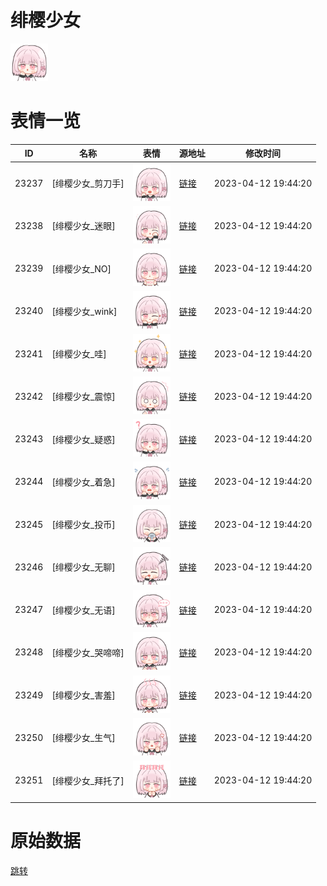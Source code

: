 # 绯樱少女

<img src="./cover.png" height="60" alt="cover" />

# 表情一览

|ID|名称|表情|源地址|修改时间|
|----|----|----|----|----|
|23237|[绯樱少女_剪刀手]|<img src="./pic/023237_%5B绯樱少女_剪刀手%5D.png" height="60" alt="剪刀手"/>|[链接](https://i0.hdslb.com/bfs/garb/6ecbac50b17f4d06e9b17c973ec5e79de3091009.png)|2023-04-12 19:44:20|
|23238|[绯樱少女_迷眼]|<img src="./pic/023238_%5B绯樱少女_迷眼%5D.png" height="60" alt="迷眼"/>|[链接](https://i0.hdslb.com/bfs/garb/4c7ba118a0bbca2a41438a5ca898e968252499ea.png)|2023-04-12 19:44:20|
|23239|[绯樱少女_NO]|<img src="./pic/023239_%5B绯樱少女_NO%5D.png" height="60" alt="NO"/>|[链接](https://i0.hdslb.com/bfs/garb/2853fcfd2d405d5b8ffa0b96ef096a678731ee86.png)|2023-04-12 19:44:20|
|23240|[绯樱少女_wink]|<img src="./pic/023240_%5B绯樱少女_wink%5D.png" height="60" alt="wink"/>|[链接](https://i0.hdslb.com/bfs/garb/61efcfa1f407a00f08913def8a2925a7f4522c1a.png)|2023-04-12 19:44:20|
|23241|[绯樱少女_哇]|<img src="./pic/023241_%5B绯樱少女_哇%5D.png" height="60" alt="哇"/>|[链接](https://i0.hdslb.com/bfs/garb/c873b557635f16bb3efdec4bca3dc7bc7f2cc8d9.png)|2023-04-12 19:44:20|
|23242|[绯樱少女_震惊]|<img src="./pic/023242_%5B绯樱少女_震惊%5D.png" height="60" alt="震惊"/>|[链接](https://i0.hdslb.com/bfs/garb/bdb85dff31d38d1f460d24abacdb2111c3d877a9.png)|2023-04-12 19:44:20|
|23243|[绯樱少女_疑惑]|<img src="./pic/023243_%5B绯樱少女_疑惑%5D.png" height="60" alt="疑惑"/>|[链接](https://i0.hdslb.com/bfs/garb/7fa40aa3265c0c5eb83c6cd2ae6b43a25d074455.png)|2023-04-12 19:44:20|
|23244|[绯樱少女_着急]|<img src="./pic/023244_%5B绯樱少女_着急%5D.png" height="60" alt="着急"/>|[链接](https://i0.hdslb.com/bfs/garb/341ca439c91f3504196aa3e9486162ec6c6e9148.png)|2023-04-12 19:44:20|
|23245|[绯樱少女_投币]|<img src="./pic/023245_%5B绯樱少女_投币%5D.png" height="60" alt="投币"/>|[链接](https://i0.hdslb.com/bfs/garb/59b868cfff7fcc3c43bb3cda454de6aa28f4cfc0.png)|2023-04-12 19:44:20|
|23246|[绯樱少女_无聊]|<img src="./pic/023246_%5B绯樱少女_无聊%5D.png" height="60" alt="无聊"/>|[链接](https://i0.hdslb.com/bfs/garb/eeaa606674708d395f4d5d686ee72a0d473e1079.png)|2023-04-12 19:44:20|
|23247|[绯樱少女_无语]|<img src="./pic/023247_%5B绯樱少女_无语%5D.png" height="60" alt="无语"/>|[链接](https://i0.hdslb.com/bfs/garb/cc97245fccfa40de4baceaf688b05040c8caeb5c.png)|2023-04-12 19:44:20|
|23248|[绯樱少女_哭啼啼]|<img src="./pic/023248_%5B绯樱少女_哭啼啼%5D.png" height="60" alt="哭啼啼"/>|[链接](https://i0.hdslb.com/bfs/garb/8b054c636c9b68d67b5f4197b786af1485efca0e.png)|2023-04-12 19:44:20|
|23249|[绯樱少女_害羞]|<img src="./pic/023249_%5B绯樱少女_害羞%5D.png" height="60" alt="害羞"/>|[链接](https://i0.hdslb.com/bfs/garb/5a63c89f0fa8b65fec2a107646a6171533792a06.png)|2023-04-12 19:44:20|
|23250|[绯樱少女_生气]|<img src="./pic/023250_%5B绯樱少女_生气%5D.png" height="60" alt="生气"/>|[链接](https://i0.hdslb.com/bfs/garb/44e5a10cb78e3db8a1e9e291f1b596ed38e4bc2f.png)|2023-04-12 19:44:20|
|23251|[绯樱少女_拜托了]|<img src="./pic/023251_%5B绯樱少女_拜托了%5D.png" height="60" alt="拜托了"/>|[链接](https://i0.hdslb.com/bfs/garb/3656d5b8b8e544e7c5e92c77b2664763cce9b087.png)|2023-04-12 19:44:20|

# 原始数据

[跳转](./raw.json)

